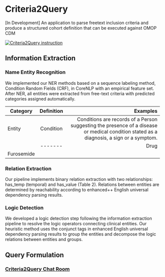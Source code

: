# Criteria2Query
[In Development] An application to parse freetext inclusion criteria and produce a structured cohort definition that can be executed against OMOP CDM

[![Criteria2Query instruction](https://img.youtube.com/vi/EYN2Md-DCR8/0.jpg)](https://www.youtube.com/watch?v=EYN2Md-DCR8)


## Information Extraction

### Name Entity Recognition
We implemented our NER methods based on a sequence labeling method, Condition Random Fields (CRF), in CoreNLP with an empirical feature set. After NER, all entities were extracted from free-text criteria with predicted categories assigned automatically.

|Category|Definition|Examples|
| ------------- |:-------------:| -----:|
| Entity	|Condition	|Conditions are records of a Person suggesting the presence of a disease or medical condition stated as a diagnosis, a sign or a symptom.	|Type 2 diabetes mellitus, Alzheimer’s disease.|
||-------|Drug	|Drugs are biochemical substances formulated in such ways that when administered to a Person it will exert a certain physiological effect. |Acetaminophen,
Furosemide|


### Relation Extraction
Our pipeline implements binary relation extraction with two relationships: has_temp (temporal) and has_value (Table 2). Relations between entities are determined by reachability according to enhanced++ English universal dependency parsing results.

### Logic Detection
We developed a logic detection step following the information extraction pipeline to resolve the logic operators connecting clinical entities. Our heuristic method uses the conjunct tags in enhanced English universal dependency parsing results to group the entities and decompose the logic relations between entities and groups.

## Query Formulation


### [Criteria2Query Chat Room](https://gitter.im/Criteria2query/Lobby#)
